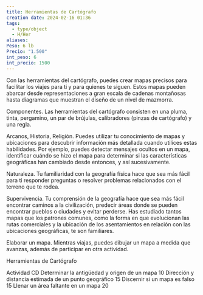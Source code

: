 ```yaml
---
title: Herramientas de Cartógrafo
creation date: 2024-02-16 01:36
tags:
  - type/object
  - H/Her
aliases: 
Peso: 6 lb
Precio: "1.500"
int_peso: 6
int_precio: 1500
---
```


Con las herramientas del cartógrafo, puedes crear mapas precisos para facilitar los viajes para ti y para quienes te siguen. Estos mapas pueden abarcar desde representaciones a gran escala de cadenas montañosas hasta diagramas que muestran el diseño de un nivel de mazmorra.

Componentes. Las herramientas del cartógrafo consisten en una pluma, tinta, pergamino, un par de brújulas, calibradores (pinzas de cartógrafo) y una regla.

Arcanos, Historia, Religión. Puedes utilizar tu conocimiento de mapas y ubicaciones para descubrir
información más detallada cuando utilices estas habilidades. Por ejemplo, puedes detectar mensajes ocultos en un mapa, identificar cuándo se hizo el mapa para determinar si las características geográficas han cambiado desde entonces, y así sucesivamente.

Naturaleza. Tu familiaridad con la geografía física hace que sea más fácil para ti responder preguntas o resolver problemas relacionados con el terreno que te rodea.

Supervivencia. Tu comprensión de la geografía hace que sea más fácil encontrar caminos a la civilización, predecir áreas donde se pueden encontrar pueblos o ciudades y evitar perderse. Has estudiado tantos mapas que los patrones comunes, como la forma en que evolucionan las rutas comerciales y la ubicación de los asentamientos en relación con las ubicaciones geográficas, te son familiares.

Elaborar un mapa. Mientras viajas, puedes dibujar un mapa a medida que avanzas, además de participar en otra actividad.

Herramientas de Cartógrafo

Actividad                                                                                      CD
Determinar la antigüedad y origen de un mapa                         10
Dirección y distancia estimada de un punto geográfico           15
Discernir si un mapa es falso                                                       15
Llenar un área faltante en un mapa                                            20